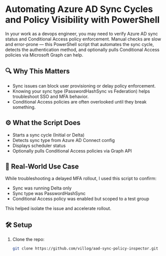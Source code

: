 # Automating Azure AD Sync Cycles and Policy Visibility with PowerShell

In your work as a devops engineer, you may need to verify Azure AD sync status and Conditional Access policy enforcement. Manual checks are slow and error-prone — this PowerShell script that automates the sync cycle, detects the authentication method, and optionally pulls Conditional Access policies via Microsoft Graph can help.

## 🔍 Why This Matters

- Sync issues can block user provisioning or delay policy enforcement.
- Knowing your sync type (PasswordHashSync vs Federation) helps troubleshoot SSO and MFA behavior.
- Conditional Access policies are often overlooked until they break something.

## ⚙️ What the Script Does

- Starts a sync cycle (Initial or Delta)
- Detects sync type from Azure AD Connect config
- Displays scheduler status
- Optionally pulls Conditional Access policies via Graph API

## 🧪 Real-World Use Case

While troubleshooting a delayed MFA rollout, I used this script to confirm:
- Sync was running Delta only
- Sync type was PasswordHashSync
- Conditional Access policy was enabled but scoped to a test group

This helped isolate the issue and accelerate rollout.

## 🛠 Setup

1. Clone the repo:
   ```bash
   git clone https://github.com/villog/aad-sync-policy-inspector.git
